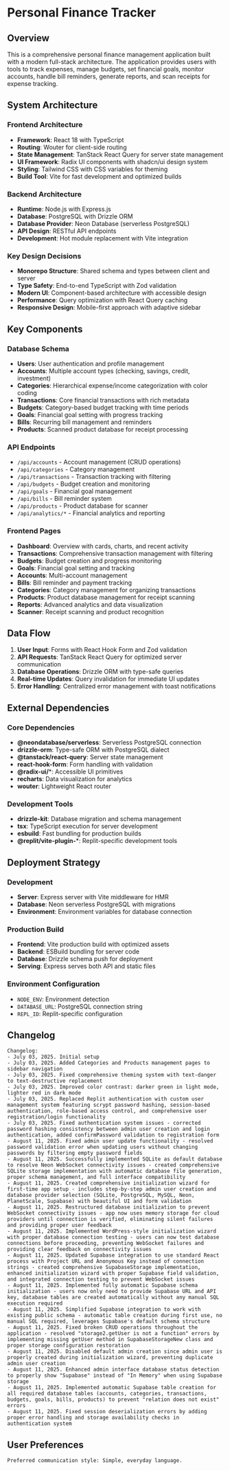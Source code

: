 # Personal Finance Tracker

## Overview

This is a comprehensive personal finance management application built with a modern full-stack architecture. The application provides users with tools to track expenses, manage budgets, set financial goals, monitor accounts, handle bill reminders, generate reports, and scan receipts for expense tracking.

## System Architecture

### Frontend Architecture
- **Framework**: React 18 with TypeScript
- **Routing**: Wouter for client-side routing
- **State Management**: TanStack React Query for server state management
- **UI Framework**: Radix UI components with shadcn/ui design system
- **Styling**: Tailwind CSS with CSS variables for theming
- **Build Tool**: Vite for fast development and optimized builds

### Backend Architecture
- **Runtime**: Node.js with Express.js
- **Database**: PostgreSQL with Drizzle ORM
- **Database Provider**: Neon Database (serverless PostgreSQL)
- **API Design**: RESTful API endpoints
- **Development**: Hot module replacement with Vite integration

### Key Design Decisions
- **Monorepo Structure**: Shared schema and types between client and server
- **Type Safety**: End-to-end TypeScript with Zod validation
- **Modern UI**: Component-based architecture with accessible design
- **Performance**: Query optimization with React Query caching
- **Responsive Design**: Mobile-first approach with adaptive sidebar

## Key Components

### Database Schema
- **Users**: User authentication and profile management
- **Accounts**: Multiple account types (checking, savings, credit, investment)
- **Categories**: Hierarchical expense/income categorization with color coding
- **Transactions**: Core financial transactions with rich metadata
- **Budgets**: Category-based budget tracking with time periods
- **Goals**: Financial goal setting with progress tracking
- **Bills**: Recurring bill management and reminders
- **Products**: Scanned product database for receipt processing

### API Endpoints
- `/api/accounts` - Account management (CRUD operations)
- `/api/categories` - Category management
- `/api/transactions` - Transaction tracking with filtering
- `/api/budgets` - Budget creation and monitoring
- `/api/goals` - Financial goal management
- `/api/bills` - Bill reminder system
- `/api/products` - Product database for scanner
- `/api/analytics/*` - Financial analytics and reporting

### Frontend Pages
- **Dashboard**: Overview with cards, charts, and recent activity
- **Transactions**: Comprehensive transaction management with filtering
- **Budgets**: Budget creation and progress monitoring
- **Goals**: Financial goal setting and tracking
- **Accounts**: Multi-account management
- **Bills**: Bill reminder and payment tracking
- **Categories**: Category management for organizing transactions
- **Products**: Product database management for receipt scanning
- **Reports**: Advanced analytics and data visualization
- **Scanner**: Receipt scanning and product recognition

## Data Flow

1. **User Input**: Forms with React Hook Form and Zod validation
2. **API Requests**: TanStack React Query for optimized server communication
3. **Database Operations**: Drizzle ORM with type-safe queries
4. **Real-time Updates**: Query invalidation for immediate UI updates
5. **Error Handling**: Centralized error management with toast notifications

## External Dependencies

### Core Dependencies
- **@neondatabase/serverless**: Serverless PostgreSQL connection
- **drizzle-orm**: Type-safe ORM with PostgreSQL dialect
- **@tanstack/react-query**: Server state management
- **react-hook-form**: Form handling with validation
- **@radix-ui/***: Accessible UI primitives
- **recharts**: Data visualization for analytics
- **wouter**: Lightweight React router

### Development Tools
- **drizzle-kit**: Database migration and schema management
- **tsx**: TypeScript execution for server development
- **esbuild**: Fast bundling for production builds
- **@replit/vite-plugin-***: Replit-specific development tools

## Deployment Strategy

### Development
- **Server**: Express server with Vite middleware for HMR
- **Database**: Neon serverless PostgreSQL with migrations
- **Environment**: Environment variables for database connection

### Production Build
- **Frontend**: Vite production build with optimized assets
- **Backend**: ESBuild bundling for server code
- **Database**: Drizzle schema push for deployment
- **Serving**: Express serves both API and static files

### Environment Configuration
- `NODE_ENV`: Environment detection
- `DATABASE_URL`: PostgreSQL connection string
- `REPL_ID`: Replit-specific configuration

## Changelog
```
Changelog:
- July 03, 2025. Initial setup
- July 03, 2025. Added Categories and Products management pages to sidebar navigation
- July 03, 2025. Fixed comprehensive theming system with text-danger to text-destructive replacement
- July 03, 2025. Improved color contrast: darker green in light mode, lighter red in dark mode
- July 03, 2025. Replaced Replit authentication with custom user management system featuring scrypt password hashing, session-based authentication, role-based access control, and comprehensive user registration/login functionality
- July 03, 2025. Fixed authentication system issues - corrected password hashing consistency between admin user creation and login authentication, added confirmPassword validation to registration form
- August 11, 2025. Fixed admin user update functionality - resolved password validation error when updating users without changing passwords by filtering empty password fields
- August 11, 2025. Successfully implemented SQLite as default database to resolve Neon WebSocket connectivity issues - created comprehensive SQLite storage implementation with automatic database file generation, proper schema management, and full interface compatibility
- August 11, 2025. Created comprehensive initialization wizard for first-time app setup - includes step-by-step admin user creation and database provider selection (SQLite, PostgreSQL, MySQL, Neon, PlanetScale, Supabase) with beautiful UI and form validation
- August 11, 2025. Restructured database initialization to prevent WebSocket connectivity issues - app now uses memory storage for cloud providers until connection is verified, eliminating silent failures and providing proper user feedback
- August 11, 2025. Implemented WordPress-style initialization wizard with proper database connection testing - users can now test database connections before proceeding, preventing WebSocket failures and providing clear feedback on connectivity issues
- August 11, 2025. Updated Supabase integration to use standard React process with Project URL and Anonymous Key instead of connection strings - created comprehensive SupabaseStorage implementation, enhanced initialization wizard with proper Supabase field validation, and integrated connection testing to prevent WebSocket issues
- August 11, 2025. Implemented fully automatic Supabase schema initialization - users now only need to provide Supabase URL and API key, database tables are created automatically without any manual SQL execution required
- August 11, 2025. Simplified Supabase integration to work with existing public schema - automatic table creation during first use, no manual SQL required, leverages Supabase's default schema structure
- August 11, 2025. Fixed broken CRUD operations throughout the application - resolved "storage2.getUser is not a function" errors by implementing missing getUser method in SupabaseStorageNew class and proper storage configuration restoration
- August 11, 2025. Disabled default admin creation since admin user is properly created during initialization wizard, preventing duplicate admin user creation
- August 11, 2025. Enhanced admin interface database status detection to properly show "Supabase" instead of "In Memory" when using Supabase storage
- August 11, 2025. Implemented automatic Supabase table creation for all required database tables (accounts, categories, transactions, budgets, goals, bills, products) to prevent "relation does not exist" errors
- August 11, 2025. Fixed session deserialization errors by adding proper error handling and storage availability checks in authentication system
```

## User Preferences
```
Preferred communication style: Simple, everyday language.
```
